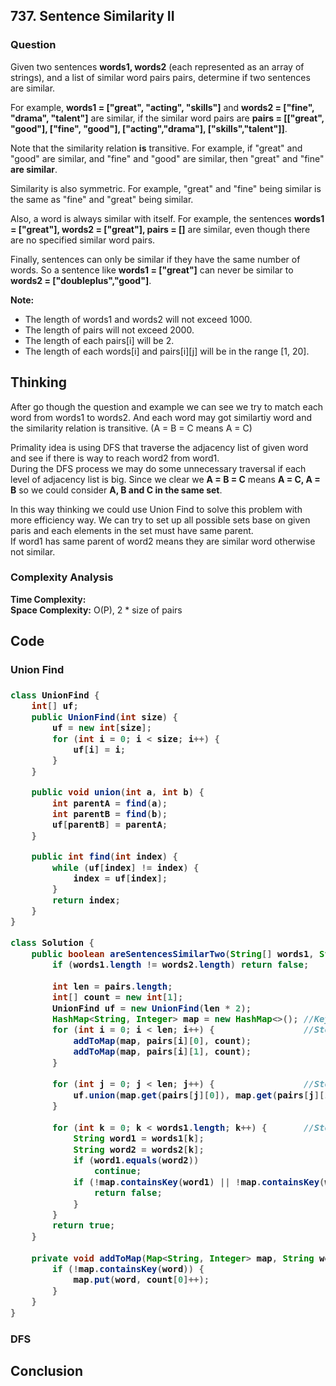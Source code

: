 <h2>737. Sentence Similarity II</h2>
<h3>Question</h3>

Given two sentences **words1, words2** (each represented as an array of strings), and a list of similar word pairs pairs, determine if two sentences are similar.

For example, **words1 = ["great", "acting", "skills"]** and **words2 = ["fine", "drama", "talent"]** are similar,   if the similar word pairs are **pairs = [["great", "good"], ["fine", "good"], ["acting","drama"], ["skills","talent"]]**.

Note that the similarity relation **is** transitive. For example, if "great" and "good" are similar, and "fine" and "good" are similar, then "great" and "fine" **are similar**.

Similarity is also symmetric. For example, "great" and "fine" being similar is the same as "fine" and "great" being similar.

Also, a word is always similar with itself. For example, the sentences **words1 = ["great"], words2 = ["great"], pairs = []** are similar, even though there are no specified similar word pairs.

Finally, sentences can only be similar if they have the same number of words. So a sentence like **words1 = ["great"]** can never be similar to **words2 = ["doubleplus","good"]**.

**Note:**

* The length of words1 and words2 will not exceed 1000.
* The length of pairs will not exceed 2000.
* The length of each pairs[i] will be 2.
* The length of each words[i] and pairs[i][j] will be in the range [1, 20].

<h2>Thinking</h2>

After go though the question and example we can see we try to match each word from words1 to words2. And each word may got similartiy word and the similarity relation is transitive. (A = B = C means A = C)  

Primality idea is using DFS that traverse the adjacency list of given word and see if there is way to reach word2 from word1.  
During the DFS process we may do some unnecessary traversal if each level of adjacency list is big.  Since we clear we **A = B = C** means **A = C, A = B** so we could consider **A, B and C in the same set**.  

In this way thinking we could use Union Find to solve this problem with more efficiency way.  We can try to set up all possible sets base on given paris and each elements in the set must have same parent.  
If word1 has same parent of word2 means they are similar word otherwise not similar.  




<h3>Complexity Analysis</h3>

**Time Complexity:**  
**Space Complexity:** O(P), 2 * size of pairs

<h2>Code</h2>
<h3>Union Find<h3>

```java
class UnionFind {
    int[] uf;
    public UnionFind(int size) {
        uf = new int[size];
        for (int i = 0; i < size; i++) {
            uf[i] = i;
        }
    }

    public void union(int a, int b) {
        int parentA = find(a);
        int parentB = find(b);
        uf[parentB] = parentA;
    }

    public int find(int index) {
        while (uf[index] != index) {
            index = uf[index];
        }
        return index;
    }
}    
```        

```java
class Solution {    
    public boolean areSentencesSimilarTwo(String[] words1, String[] words2, String[][] pairs) {
        if (words1.length != words2.length) return false;
        
        int len = pairs.length;        
        int[] count = new int[1];
        UnionFind uf = new UnionFind(len * 2);
        HashMap<String, Integer> map = new HashMap<>(); //Key: word in pairs, Val: unique index for UnionFind           
        for (int i = 0; i < len; i++) {                 //Step 1: Prepare UnionFind
            addToMap(map, pairs[i][0], count);
            addToMap(map, pairs[i][1], count);
        }
        
        for (int j = 0; j < len; j++) {                 //Step 2: Union Pairs
            uf.union(map.get(pairs[j][0]), map.get(pairs[j][1]));
        }
        
        for (int k = 0; k < words1.length; k++) {       //Step 3: Find Parent and Compare 
            String word1 = words1[k];
            String word2 = words2[k];
            if (word1.equals(word2))
                continue;
            if (!map.containsKey(word1) || !map.containsKey(word2) || uf.find(map.get(word1)) != uf.find(map.get(word2))){
                return false;
            }                        
        }
        return true;        
    }
    
    private void addToMap(Map<String, Integer> map, String word, int[] count) {
        if (!map.containsKey(word)) {
            map.put(word, count[0]++);
        }
    }      
}
```
<h3>DFS</h3>

<h2>Conclusion</h2>
